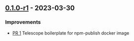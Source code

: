 ## [0.1.0-r1](https://github.com/provenance-io/npm-publishing/releases/tag/0.1.0-rc1) - 2023-03-30

### Improvements

- [PR 1](https://github.com/provenance-io/npm-publish/pull/1) Telescope boilerplate for npm-publish docker image
